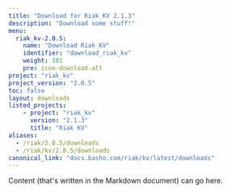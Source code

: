 ```yaml
---
title: "Download for Riak KV 2.1.3"
description: "Download some stuff!"
menu:
  riak_kv-2.0.5:
    name: "Download Riak KV"
    identifier: "download_riak_kv"
    weight: 101
    pre: icon-download-alt
project: "riak_kv"
project_version: "2.0.5"
toc: false
layout: downloads
listed_projects:
    - project: "riak_kv"
      version: "2.1.3"
      title: "Riak KV"
aliases:
  - /riak/2.0.5/downloads
  - /riak/kv/2.0.5/downloads
canonical_link: "docs.basho.com/riak/kv/latest/downloads"
---
```


Content (that's written in the Markdown document) can go here.
